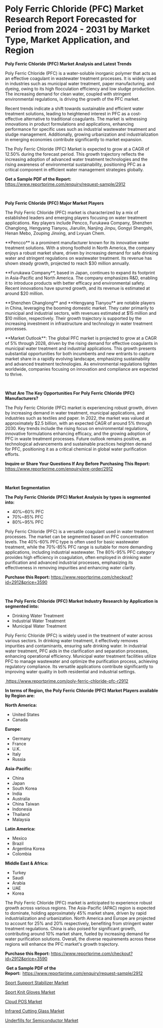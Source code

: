 <p><h1>Poly Ferric Chloride (PFC) Market Research Report Forecasted for Period from 2024 -  2031 by Market Type, Market Application, and Region</h1></p><p><strong>Poly Ferric Chloride (PFC) Market Analysis and Latest Trends</strong></p>
<p><p>Poly Ferric Chloride (PFC) is a water-soluble inorganic polymer that acts as an effective coagulant in wastewater treatment processes. It is widely used in industries such as municipal water treatment, paper manufacturing, and dyeing, owing to its high flocculation efficiency and low sludge production. The increasing demand for clean water, coupled with stringent environmental regulations, is driving the growth of the PFC market. </p><p>Recent trends indicate a shift towards sustainable and efficient water treatment solutions, leading to heightened interest in PFC as a cost-effective alternative to traditional coagulants. The market is witnessing innovations in product formulations and applications, enhancing performance for specific uses such as industrial wastewater treatment and sludge management. Additionally, growing urbanization and industrialization in emerging economies contribute significantly to market expansion.</p><p>The Poly Ferric Chloride (PFC) Market is expected to grow at a CAGR of 12.50% during the forecast period. This growth trajectory reflects the increasing adoption of advanced water treatment technologies and the rising awareness of environmental sustainability, positioning PFC as a critical component in efficient water management strategies globally.</p></p>
<p><strong>Get a Sample PDF of the Report:&nbsp;</strong> <a href="https://www.reportprime.com/enquiry/request-sample/2912">https://www.reportprime.com/enquiry/request-sample/2912</a></p>
<p>&nbsp;</p>
<p><strong>Poly Ferric Chloride (PFC) Major Market Players</strong></p>
<p><p>The Poly Ferric Chloride (PFC) market is characterized by a mix of established leaders and emerging players focusing on water treatment applications. Key players include Pencco, Furukawa Company, Shenzhen Changlong, Hengyang Tianyou, Jiaruilin, Nanjing Jinpu, Gongyi Shengshi, Henan Mebo, Zouping Jinxing, and Lvyuan Chem.</p><p>**Pencco** is a prominent manufacturer known for its innovative water treatment solutions. With a strong foothold in North America, the company enjoys a robust market share, driven by increasing demand for safe drinking water and stringent regulations on wastewater treatment. Its revenue has shown steady growth, projected to reach $30 million annually.</p><p>**Furukawa Company**, based in Japan, continues to expand its footprint in Asia-Pacific and North America. The company emphasizes R&D, enabling it to introduce products with better efficacy and environmental safety. Recent innovations have spurred growth, and its revenue is estimated at around $20 million.</p><p>**Shenzhen Changlong** and **Hengyang Tianyou** are notable players in China, leveraging the booming domestic market. They cater primarily to municipal and industrial sectors, with revenues estimated at $15 million and $10 million, respectively. Their growth trajectory is supported by the increasing investment in infrastructure and technology in water treatment processes.</p><p>**Market Outlook**: The global PFC market is projected to grow at a CAGR of 5% through 2028, driven by the rising demand for effective coagulants in municipal water treatment and industrial applications. This growth presents substantial opportunities for both incumbents and new entrants to capture market share in a rapidly evolving landscape, emphasizing sustainability and advanced treatment technologies. As environmental regulations tighten worldwide, companies focusing on innovation and compliance are expected to thrive.</p></p>
<p>&nbsp;</p>
<p><strong>What Are The Key Opportunities For Poly Ferric Chloride (PFC) Manufacturers?</strong></p>
<p><p>The Poly Ferric Chloride (PFC) market is experiencing robust growth, driven by increasing demand in water treatment, municipal applications, and industries such as textiles and paper. In 2022, the market was valued at approximately $2.5 billion, with an expected CAGR of around 5% through 2030. Key trends include the rising focus on environmental regulations, innovative formulations enhancing efficacy, and the growing adoption of PFC in waste treatment processes. Future outlook remains positive, as technological advancements and sustainable practices heighten demand for PFC, positioning it as a critical chemical in global water purification efforts.</p></p>
<p><strong>Inquire or Share Your Questions If Any Before Purchasing This Report:</strong> <a href="https://www.reportprime.com/enquiry/pre-order/2912">https://www.reportprime.com/enquiry/pre-order/2912</a></p>
<p>&nbsp;</p>
<p><strong>Market Segmentation</strong></p>
<p><strong>The Poly Ferric Chloride (PFC) Market Analysis by types is segmented into:</strong></p>
<p><ul><li>40%~60% PFC</li><li>70%~85% PFC</li><li>80%~95% PFC</li></ul></p>
<p><p>Poly Ferric Chloride (PFC) is a versatile coagulant used in water treatment processes. The market can be segmented based on PFC concentration levels. The 40%-60% PFC type is often used for basic wastewater treatment, while the 70%-85% PFC range is suitable for more demanding applications, including industrial wastewater. The 80%-95% PFC category provides high efficiency in coagulation, often employed in drinking water purification and advanced industrial processes, emphasizing its effectiveness in removing impurities and enhancing water clarity.</p></p>
<p><strong>Purchase this Report:&nbsp;</strong><a href="https://www.reportprime.com/checkout?id=2912&price=3590">https://www.reportprime.com/checkout?id=2912&price=3590</a></p>
<p>&nbsp;</p>
<p><strong>The Poly Ferric Chloride (PFC) Market Industry Research by Application is segmented into:</strong></p>
<p><ul><li>Drinking Water Treatment</li><li>Industrial Water Treatment</li><li>Municipal Water Treatment</li></ul></p>
<p><p>Poly Ferric Chloride (PFC) is widely used in the treatment of water across various sectors. In drinking water treatment, it effectively removes impurities and contaminants, ensuring safe drinking water. In industrial water treatment, PFC aids in the clarification and separation processes, enhancing operational efficiency. Municipal water treatment facilities utilize PFC to manage wastewater and optimize the purification process, achieving regulatory compliance. Its versatile applications contribute significantly to improving water quality in both residential and industrial settings.</p></p>
<p><a href="https://www.reportprime.com/poly-ferric-chloride-pfc-r2912">&nbsp;https://www.reportprime.com/poly-ferric-chloride-pfc-r2912</a></p>
<p><strong>In terms of Region, the Poly Ferric Chloride (PFC) Market Players available by Region are:</strong></p>
<p>
    <p> <strong> North America: </strong>
        <ul>
            <li>United States</li>
            <li>Canada</li>
        </ul>
        </p> 
    <p> <strong> Europe: </strong>
        <ul>
            <li>Germany</li>
            <li>France</li>
            <li>U.K.</li>
            <li>Italy</li>
            <li>Russia</li>
        </ul>
        </p> 
    <p> <strong> Asia-Pacific: </strong>
        <ul>
            <li>China</li>
            <li>Japan</li>
            <li>South Korea</li>
            <li>India</li>
            <li>Australia</li>
            <li>China Taiwan</li>
            <li>Indonesia</li>
            <li>Thailand</li>
            <li>Malaysia</li>
        </ul>
        </p> 
    <p> <strong> Latin America: </strong>
        <ul>
            <li>Mexico</li>
            <li>Brazil</li>
            <li>Argentina Korea</li>
            <li>Colombia</li>
        </ul>
        </p> 
    <p> <strong> Middle East & Africa: </strong>
        <ul>
            <li>Turkey</li>
            <li>Saudi</li>
            <li>Arabia</li>
            <li>UAE</li>
            <li>Korea</li>
        </ul>
    </p>
    </p>
<p><p>The Poly Ferric Chloride (PFC) market is anticipated to experience robust growth across various regions. The Asia-Pacific (APAC) region is expected to dominate, holding approximately 45% market share, driven by rapid industrialization and urbanization. North America and Europe are projected to account for 25% and 20% respectively, benefiting from stringent water treatment regulations. China is also poised for significant growth, contributing around 10% market share, fueled by increasing demand for water purification solutions. Overall, the diverse requirements across these regions will enhance the PFC market's growth trajectory.</p></p>
<p><strong>Purchase this Report: </strong><a href="https://www.reportprime.com/checkout?id=2912&price=3590">https://www.reportprime.com/checkout?id=2912&price=3590</a></p>
<p>&nbsp;<strong>Get a Sample PDF of the Report:&nbsp;&nbsp;</strong><a href="https://www.reportprime.com/enquiry/request-sample/2912">https://www.reportprime.com/enquiry/request-sample/2912</a></p>
<p><strong></strong></p>
<p><p><a href="https://www.linkedin.com/pulse/sport-support-stabilizer-market-evolution-global-trends-regional-ycovf?trackingId=YMsGV5oRTrqqq6Jb6RqeLQ%3D%3D">Sport Support Stabilizer Market</a></p><p><a href="https://www.linkedin.com/pulse/strategic-insights-global-sport-knit-gloves-market-trends-2jh6f?trackingId=G6QxFdF%2BTmCCBoDAIqwfoA%3D%3D">Sport Knit Gloves Market</a></p><p><a href="https://medium.com/@philipholland626/booming-cloud-pos-market-sector-market-analysis-and-growth-projections-till-2031-4c0d71337c38">Cloud POS Market</a></p><p><a href="https://issuu.com/reportprime-2/docs/infrared-cutting-glass-market-size-_57fdf29c9311a4">Infrared Cutting Glass Market</a></p><p><a href="https://github.com/gulaimolin/Market-Research-Report-List-6/blob/main/underfills-for-semiconductor-market.md">Underfills for Semiconductor Market</a></p></p>